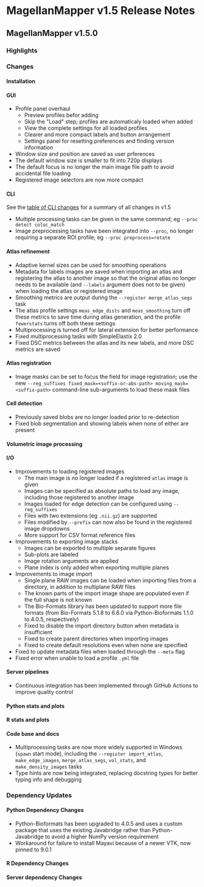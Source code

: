 # MagellanMapper v1.5 Release Notes

## MagellanMapper v1.5.0

### Highlights

### Changes

#### Installation

#### GUI

- Profile panel overhaul
    - Preview profiles befor adding
    - Skip the "Load" step; profiles are automaticaly loaded when added
    - View the complete settings for all loaded profiles
    - Clearer and more compact labels and button arrangement
    - Settings panel for resetting preferences and finding version information
- Window size and position are saved as user prferences
- The default window size is smaller to fit into 720p displays
- The default focus is no longer the main image file path to avoid accidental file loading
- Registered image selectors are now more compact

#### CLI

See the [table of CLI changes](../cli.md#changes-in-magellanmapper-v15) for a summary of all changes in v1.5

- Multiple processing tasks can be given in the same command; eg `--proc detect coloc_match`
- Image preprocessing tasks have been integrated into `--proc`, no longer requiring a separate ROI profile; eg `--proc preprocess=rotate`

#### Atlas refinement

- Adaptive kernel sizes can be used for smoothing operations
- Metadata for labels images are saved when importing an atlas and registering the atlas to another image so that the original atlas no longer needs to be available (and `--labels` argument does not to be given) when loading the atlas or registered image
- Smoothing metrics are output during the `--register merge_atlas_segs` task
- The atlas profile settings `meas_edge_dists` and `meas_smoothing` turn off these metrics to save time during atlas generation, and the profile `fewerstats` turns off both these settings
- Multiprocessing is turned off for lateral extension for better performance
- Fixed multiprocessing tasks with SimpleElastix 2.0
- Fixed DSC metrics between the atlas and its new labels, and more DSC metrics are saved

#### Atlas registration

- Image masks can be set to focus the field for image registration; use the new `--reg_suffixes fixed_mask=<suffix-or-abs-path> moving_mask=<suffix-path>` command-line sub-arguments to load these mask files

#### Cell detection

- Previously saved blobs are no longer loaded prior to re-detection
- Fixed blob segmentation and showing labels when none of either are present

#### Volumetric image processing

#### I/O

- Improvements to loading registered images
    - The main image is no longer loaded if a registered `atlas` image is given
    - Images can be specified as absolute paths to load any image, including those registered to another image
    - Images loaded for edge detection can be configured using `--reg_suffixes`
    - Files with two extensions (eg `.nii.gz`) are supported
    - Files modified by `--prefix` can now also be found in the registered image dropdowns
    - More support for CSV format reference files
- Improvements to exporting image stacks
    - Images can be exported to multiple separate figures
    - Sub-plots are labeled
    - Image rotation arguments are applied
    - Plane index is only added when exporting multiple planes
- Improvements to image import
    - Single plane RAW images can be loaded when importing files from a directory, in addition to multiplane RAW files
    - The known parts of the import image shape are populated even if the full shape is not known
    - The Bio-Formats library has been updated to support more file formats (from Bio-Formats 5.1.8 to 6.6.0 via Python-Bioformats 1.1.0 to 4.0.5, respectively)
    - Fixed to disable the import directory button when metadata is insufficient
    - Fixed to create parent directories when importing images
    - Fixed to create default resolutions even when none are specified
- Fixed to update metadata files when loaded through the `--meta` flag
- Fixed error when unable to load a profile `.yml` file

#### Server pipelines

- Continuous integration has been implemented through GitHub Actions to improve quality control

#### Python stats and plots

#### R stats and plots

#### Code base and docs

- Multiprocessing tasks are now more widely supported in Windows (`spawn` start mode), including the `--register import_atlas`, `make_edge_images`, `merge_atlas_segs`, `vol_stats`, and `make_density_images` tasks
- Type hints are now being integrated, replacing docstring types for better typing info and debugging

### Dependency Updates

#### Python Dependency Changes

- Python-Bioformats has been upgraded to 4.0.5 and uses a custom package that uses the existing Javabridge rather than Python-Javabridge to avoid a higher NumPy version requirement
- Workaround for failure to install Mayavi because of a newer VTK, now pinned to 9.0.1

#### R Dependency Changes

#### Server dependency Changes
